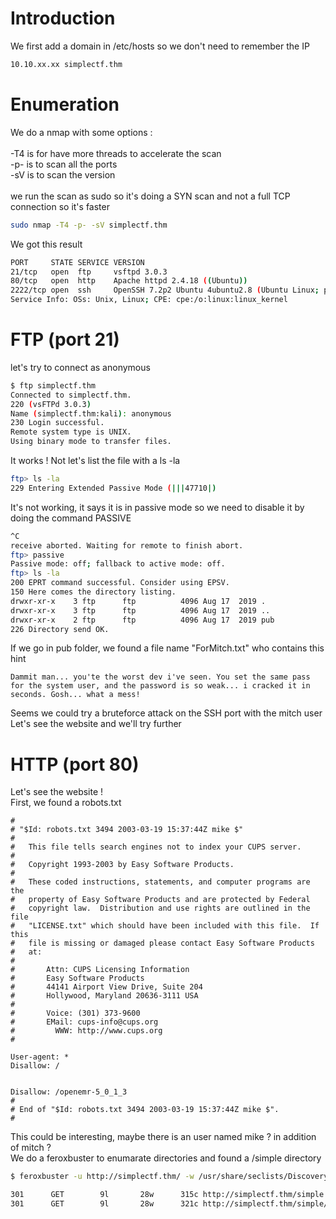 # Introduction

We first add a domain in /etc/hosts so we don't need to remember the IP
```bash
10.10.xx.xx simplectf.thm
```

# Enumeration

We do a nmap with some options :\
\
-T4 is for have more threads to accelerate the scan\
-p- is to scan all the ports\
-sV is to scan the version\
\
we run the scan as sudo so it's doing a SYN scan and not a full TCP connection so it's faster

```bash
sudo nmap -T4 -p- -sV simplectf.thm
```

We got this result
```bash
PORT     STATE SERVICE VERSION
21/tcp   open  ftp     vsftpd 3.0.3
80/tcp   open  http    Apache httpd 2.4.18 ((Ubuntu))
2222/tcp open  ssh     OpenSSH 7.2p2 Ubuntu 4ubuntu2.8 (Ubuntu Linux; protocol 2.0)
Service Info: OSs: Unix, Linux; CPE: cpe:/o:linux:linux_kernel
```

# FTP (port 21)
let's try to connect as anonymous
```bash
$ ftp simplectf.thm
Connected to simplectf.thm.
220 (vsFTPd 3.0.3)
Name (simplectf.thm:kali): anonymous
230 Login successful.
Remote system type is UNIX.
Using binary mode to transfer files.
```

It works ! Not let's list the file with a ls -la
```bash
ftp> ls -la
229 Entering Extended Passive Mode (|||47710|)
```

It's not working, it says it is in passive mode so we need to disable it by doing the command PASSIVE
```bash
^C
receive aborted. Waiting for remote to finish abort.
ftp> passive
Passive mode: off; fallback to active mode: off.
ftp> ls -la
200 EPRT command successful. Consider using EPSV.
150 Here comes the directory listing.
drwxr-xr-x    3 ftp      ftp          4096 Aug 17  2019 .
drwxr-xr-x    3 ftp      ftp          4096 Aug 17  2019 ..
drwxr-xr-x    2 ftp      ftp          4096 Aug 17  2019 pub
226 Directory send OK.
```

If we go in pub folder, we found a file name "ForMitch.txt" who contains this hint
```
Dammit man... you'te the worst dev i've seen. You set the same pass for the system user, and the password is so weak... i cracked it in seconds. Gosh... what a mess!
```

Seems we could try a bruteforce attack on the SSH port with the mitch user\
Let's see the website and we'll try further

# HTTP (port 80)
Let's see the website !\
First, we found a robots.txt
```
#
# "$Id: robots.txt 3494 2003-03-19 15:37:44Z mike $"
#
#   This file tells search engines not to index your CUPS server.
#
#   Copyright 1993-2003 by Easy Software Products.
#
#   These coded instructions, statements, and computer programs are the
#   property of Easy Software Products and are protected by Federal
#   copyright law.  Distribution and use rights are outlined in the file
#   "LICENSE.txt" which should have been included with this file.  If this
#   file is missing or damaged please contact Easy Software Products
#   at:
#
#       Attn: CUPS Licensing Information
#       Easy Software Products
#       44141 Airport View Drive, Suite 204
#       Hollywood, Maryland 20636-3111 USA
#
#       Voice: (301) 373-9600
#       EMail: cups-info@cups.org
#         WWW: http://www.cups.org
#

User-agent: *
Disallow: /


Disallow: /openemr-5_0_1_3 
#
# End of "$Id: robots.txt 3494 2003-03-19 15:37:44Z mike $".
#
```

This could be interesting, maybe there is an user named mike ? in addition of mitch ?\
We do a feroxbuster to enumarate directories and found a /simple directory

```bash
$ feroxbuster -u http://simplectf.thm/ -w /usr/share/seclists/Discovery/Web-Content/directory-list-2.3-medium.txt
```

```bash
301      GET        9l       28w      315c http://simplectf.thm/simple => http://simplectf.thm/simple/
301      GET        9l       28w      321c http://simplectf.thm/simple/admin => http://simplectf.thm/simple/admin/
```

